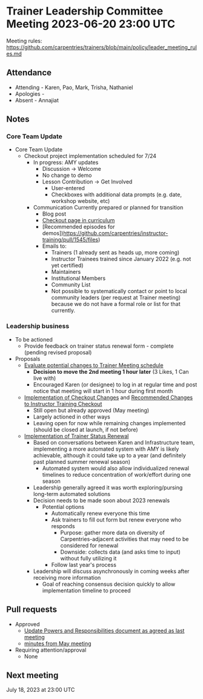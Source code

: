 # Trainer Leadership Committee Meeting 2023-06-20 23:00 UTC
Meeting rules: https://github.com/carpentries/trainers/blob/main/policy/leader_meeting_rules.md

## Attendance
- Attending - Karen, Pao, Mark, Trisha, Nathaniel
- Apologies - 
- Absent - Annajiat

## Notes
### Core Team Update
- Core Team Update
  - Checkout project implementation scheduled for 7/24
    - In progress: AMY updates 
      - Discussion -> Welcome
      - No change to demo
      - Lesson Contribution -> Get Involved
        - User-entered
        - Checkboxes with additional data prompts (e.g. date, workshop website, etc)
    - Communication Currently prepared or planned for transition
      - Blog post
      - [Checkout page in curriculum](https://github.com/carpentries/instructor-training/pull/1548/files)
      - [Recommended episodes for demos])https://github.com/carpentries/instructor-training/pull/1545/files)
      - Emails to:
        - Trainers (1 already sent as heads up, more coming)
        - Instructor Trainees trained since January 2022 (e.g. not yet certified)
        - Maintainers
        - Institutional Members
        - Community List
        - Not possible to systematically contact or point to local community leaders (per request at Trainer meeting) because we do not have a formal role or list for that currently.

### Leadership business
- To be actioned
  - Provide feedback on trainer status renewal form - complete (pending revised proposal)
- Proposals
  - [Evaluate potential changes to Trainer Meeting schedule](https://github.com/carpentries/trainers/issues/245)
    - **Decision to move the 2nd meeting 1 hour later** (3 Likes, 1 Can live with)
    - Encouraged Karen (or designee) to log in at regular time and post notice that meeting will start in 1 hour during first month
  - [Implementation of Checkout Changes](https://github.com/carpentries/trainers/issues/251) and [Recommended Changes to Instructor Training Checkout](https://github.com/carpentries/trainers/issues/226)
    - Still open but already approved (May meeting)
    - Largely actioned in other ways
    - Leaving open for now while remaining changes implemented (should be closed at launch, if not before)
  - [Implementation of Trainer Status Renewal](https://github.com/carpentries/trainers/issues/252)
    - Based on conversations between Karen and Infrastructure team, implementing a more automated system with AMY is likely achievable, although it could take up to a year (and definitely past planned summer renewal season)
      - Automated system would also allow individualized renewal timelines to reduce concentration of work/effort during one season
    - Leadership generally agreed it was worth exploring/pursing long-term automated solutions
    - Decision needs to be made soon about 2023 renewals
      - Potential options
        - Automatically renew everyone this time
        - Ask trainers to fill out form but renew everyone who responds
          - Purpose: gather more data on diversity of Carpentries-adjacent activities that may need to be considered for renewal
          - Downside: collects data (and asks time to input) without fully utilizing it
        - Follow last year's process
    - Leadership will discuss asynchronously in coming weeks after receiving more information
      - Goal of reaching consensus decision quickly to allow implementation timeline to proceed

## Pull requests
- Approved
  - [Update Powers and Responsibilities document as agreed as last meeting](​​https://github.com/carpentries/trainers/pull/254)
  - [minutes from May meeting](https://github.com/carpentries/trainers/pull/255)
- Requiring attention/approval
  - None

## Next meeting
July 18, 2023 at 23:00 UTC